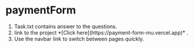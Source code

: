 # paymentForm
<ol>
  <li>Task.txt contains answer to the questions.</li>
  <li>link to the project *[Click here](https://payment-form-mu.vercel.app)* .</li>
  <li>Use the navbar link to switch between pages quickly.</li>
</ol>


